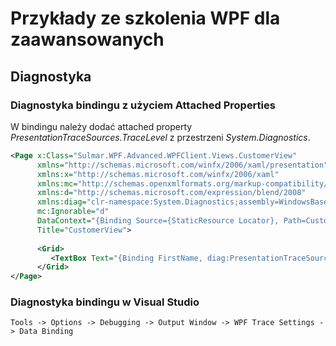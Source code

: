 # Przykłady ze szkolenia WPF dla zaawansowanych


## Diagnostyka 

### Diagnostyka bindingu z użyciem Attached Properties

W bindingu należy dodać attached property _PresentationTraceSources.TraceLevel_ z przestrzeni _System.Diagnostics_.


~~~ xml
<Page x:Class="Sulmar.WPF.Advanced.WPFClient.Views.CustomerView"
      xmlns="http://schemas.microsoft.com/winfx/2006/xaml/presentation"
      xmlns:x="http://schemas.microsoft.com/winfx/2006/xaml"
      xmlns:mc="http://schemas.openxmlformats.org/markup-compatibility/2006" 
      xmlns:d="http://schemas.microsoft.com/expression/blend/2008" 
      xmlns:diag="clr-namespace:System.Diagnostics;assembly=WindowsBase"
      mc:Ignorable="d"       
      DataContext="{Binding Source={StaticResource Locator}, Path=CustomerViewModel}" 
      Title="CustomerView">
      
      <Grid>
         <TextBox Text="{Binding FirstName, diag:PresentationTraceSources.TraceLevel=High}" Tag="First name" />
      </Grid>
</Page>    
~~~

### Diagnostyka bindingu w Visual Studio

`Tools -> Options -> Debugging -> Output Window -> WPF Trace Settings -> Data Binding`





